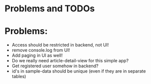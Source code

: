 # Problems and TODOs

# Problems:
- Access should be restricted in backend, not UI!
- remove console.log from UI!
- Add paging in UI as well!
- Do we really need article-detail-view for this simple app?
- Get registered user somehow in backend?
- id's in sample-data should be unique (even if they are in separate tables)